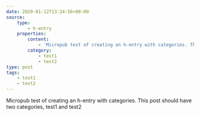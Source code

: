 ```yaml
---
date: 2020-01-12T13:24:56+00:00
source:
    type:
        - h-entry
    properties:
        content:
            - 'Micropub test of creating an h-entry with categories. This post should have two categories, test1 and test2'
        category:
            - test1
            - test2
type: post
tags:
    - test1
    - test2
---
```

Micropub test of creating an h-entry with categories. This post should have two categories, test1 and test2
